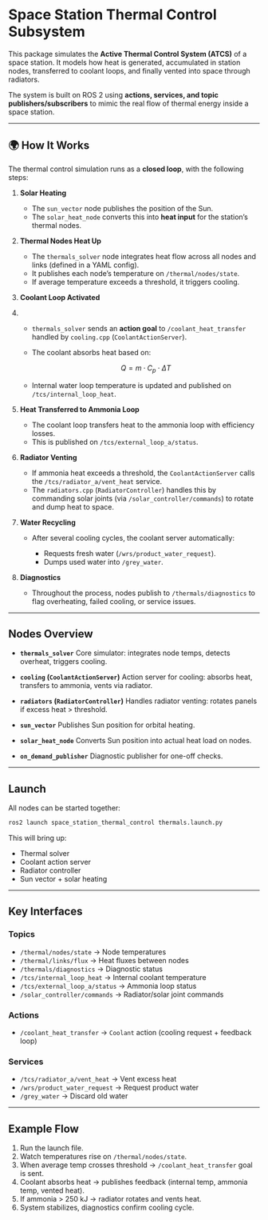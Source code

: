 # Space Station Thermal Control Subsystem

This package simulates the **Active Thermal Control System (ATCS)** of a space station. It models how heat is generated, accumulated in station nodes, transferred to coolant loops, and finally vented into space through radiators.

The system is built on ROS 2 using **actions, services, and topic publishers/subscribers** to mimic the real flow of thermal energy inside a space station.

---

## 🌍 How It Works

The thermal control simulation runs as a **closed loop**, with the following steps:

1. **Solar Heating** 

   * The `sun_vector` node publishes the position of the Sun.
   * The `solar_heat_node` converts this into **heat input** for the station’s thermal nodes.

2. **Thermal Nodes Heat Up** 

   * The `thermals_solver` node integrates heat flow across all nodes and links (defined in a YAML config).
   * It publishes each node’s temperature on `/thermal/nodes/state`.
   * If average temperature exceeds a threshold, it triggers cooling.

3. **Coolant Loop Activated** 
4. 
   * `thermals_solver` sends an **action goal** to `/coolant_heat_transfer` handled by `cooling.cpp` (`CoolantActionServer`).
   * The coolant absorbs heat based on:

     $$
     Q = m \cdot C_p \cdot \Delta T
     $$
   * Internal water loop temperature is updated and published on `/tcs/internal_loop_heat`.

5. **Heat Transferred to Ammonia Loop** 

   * The coolant loop transfers heat to the ammonia loop with efficiency losses.
   * This is published on `/tcs/external_loop_a/status`.

6. **Radiator Venting** 

   * If ammonia heat exceeds a threshold, the `CoolantActionServer` calls the `/tcs/radiator_a/vent_heat` service.
   * The `radiators.cpp` (`RadiatorController`) handles this by commanding solar joints (via `/solar_controller/commands`) to rotate and dump heat to space.

7. **Water Recycling** 

   * After several cooling cycles, the coolant server automatically:

     * Requests fresh water (`/wrs/product_water_request`).
     * Dumps used water into `/grey_water`.

8. **Diagnostics** 

   * Throughout the process, nodes publish to `/thermals/diagnostics` to flag overheating, failed cooling, or service issues.

---

##  Nodes Overview

* **`thermals_solver`**
  Core simulator: integrates node temps, detects overheat, triggers cooling.

* **`cooling` (`CoolantActionServer`)**
  Action server for cooling: absorbs heat, transfers to ammonia, vents via radiator.

* **`radiators` (`RadiatorController`)**
  Handles radiator venting: rotates panels if excess heat > threshold.

* **`sun_vector`**
  Publishes Sun position for orbital heating.

* **`solar_heat_node`**
  Converts Sun position into actual heat load on nodes.

* **`on_demand_publisher`**
  Diagnostic publisher for one-off checks.

---

##  Launch

All nodes can be started together:

```bash
ros2 launch space_station_thermal_control thermals.launch.py
```

This will bring up:

* Thermal solver
* Coolant action server
* Radiator controller
* Sun vector + solar heating

---

##  Key Interfaces

### Topics

* `/thermal/nodes/state` → Node temperatures
* `/thermal/links/flux` → Heat fluxes between nodes
* `/thermals/diagnostics` → Diagnostic status
* `/tcs/internal_loop_heat` → Internal coolant temperature
* `/tcs/external_loop_a/status` → Ammonia loop status
* `/solar_controller/commands` → Radiator/solar joint commands

### Actions

* `/coolant_heat_transfer` → `Coolant` action (cooling request + feedback loop)

### Services

* `/tcs/radiator_a/vent_heat` → Vent excess heat
* `/wrs/product_water_request` → Request product water
* `/grey_water` → Discard old water

---

##  Example Flow

1. Run the launch file.
2. Watch temperatures rise on `/thermal/nodes/state`.
3. When average temp crosses threshold → `/coolant_heat_transfer` goal is sent.
4. Coolant absorbs heat → publishes feedback (internal temp, ammonia temp, vented heat).
5. If ammonia > 250 kJ → radiator rotates and vents heat.
6. System stabilizes, diagnostics confirm cooling cycle.

